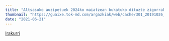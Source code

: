 ```yaml
---
title: "Altsasuko auzipetuek 2024ko maiatzean bukatuko dituzte zigorrak"
thumbnail: "https://guaixe.tok-md.com/argazkiak/web/cache/301_20191026_Altsasukoak_aske_Gorenaren_epaia_salatzeko_kontzentrazioa_Iru_exkpsgj_tokikom_735x413.JPG"
date: "2021-06-21"
---
```

[Irakurri](https://guaixe.eus/altsasu/1624547433112-altsasuko-auzipetuek-2024ko-maiatzean-bukatuko-dituzte-zigorrak)
